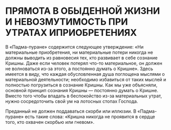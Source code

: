 # ПРЯМОТА В ОБЫДЕННОЙ ЖИЗНИ И НЕВОЗМУТИМОСТЬ ПРИ УТРАТАХ ИПРИОБРЕТЕНИЯХ

В «Падма-пуране» содержится следующее утверждение: «Ни материальные приобретения, ни материальные потери никогда не должны выводить из равновесия тех, кто развивает в себе сознание Кришны. Даже если человек потерял что-то материальное, он должен не волноваться из-за этого, а постоянно думать о Кришне». Здесь имеется в виду, что каждая обусловленная душа поглощена мыслями о материальной деятельности; необходимо избавиться от таких мыслей и полностью погрузиться в сознание Кришны. Как мы уже объясняли, основной принцип сознания Кришны — постоянно думать о Кришне. Вместо того чтобы впадать в беспокойство из-за материальных утрат, нужно сосредоточить свой ум на лотосных стопах Господа.

Преданный не должен поддаваться скорби или иллюзии. В «Падма-пуране» есть такие слова: «Кришна никогда не проявится в сердце того, кто охвачен скорбью или гневом».
